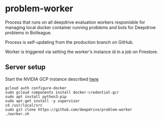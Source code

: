 # problem-worker

Process that runs on all deepdrive evaluation workers responisble for managing local docker container running problems and bots for Deepdrive problems in Botleague.

Process is self-updating from the production branch on GitHub.

Worker is triggered via setting the worker's instance id in a job on Firestore.


## Server setup

Start the NVIDIA GCP instance described [here](https://github.com/deepdrive/problem-endpoint/blob/6872b8df4a9a545918f5adbbd2be41d4dc6fcc57/create-deepdrive-eval-instance.http)

```
gcloud auth configure-docker
sudo gcloud components install docker-credential-gcr
sudo apt install python3-pip
sudo apt-get install -y supervisor
cd /usr/local/src
sudo git clone https://github.com/deepdrive/problem-worker
./worker.sh
```
